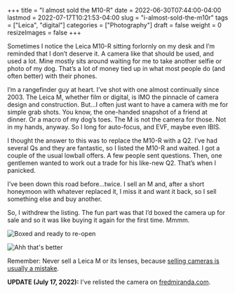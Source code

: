 +++
title = "I almost sold the M10-R"
date = 2022-06-30T07:44:00-04:00
lastmod = 2022-07-17T10:21:53-04:00
slug = "i-almost-sold-the-m10r"
tags = ["Leica", "digital"]
categories = ["Photography"]
draft = false
weight = 0
resizeImages = false
+++

Sometimes I notice the Leica M10-R sitting forlornly on my desk and I’m reminded that I don’t deserve it. A camera like that should be used, and used a lot. Mine mostly sits around waiting for me to take another selfie or photo of my dog. That’s a lot of money tied up in what most people do (and often better) with their phones.

I’m a rangefinder guy at heart. I’ve shot with one almost continually since 2003. The Leica M, whether film or digital, is IMO the pinnacle of camera design and construction. But…I often just want to have a camera with me for simple grab shots. You know, the one-handed snapshot of a friend at dinner. Or a macro of my dog’s toes. The M is not the camera for those. Not in my hands, anyway. So I long for auto-focus, and EVF, maybe even IBIS.

I thought the answer to this was to replace the M10-R with a Q2. I’ve had several Qs and they are fantastic, so I listed the M10-R and waited. I got a couple of the usual lowball offers. A few people sent questions. Then, one gentlemen wanted to work out a trade for his like-new Q2. That’s when I panicked.

I’ve been down this road before…twice. I sell an M and, after a short honeymoon with whatever replaced it, I miss it and want it back, so I sell something else and buy another.

So, I withdrew the listing. The fun part was that I’d boxed the camera up for sale and so it was like buying it again for the first time. Mmmm.

![ Boxed and ready to re-open](/img/2022/20220630-box.jpg " Boxed and ready to re-open")

![ Ahh that's better](/img/2022/20220630-m10r.jpg " Ahh that's better")

Remember: Never sell a Leica M or its lenses, because [selling cameras is usually a mistake](/posts/2021/selling-cameras-is-usually-a-mistake/).

**UPDATE (July 17, 2022):** I've relisted the camera on [fredmiranda.com](https://www.fredmiranda.com/forum/topic/1764823/0?keyword=Leica#15991578).

[//]: # "Exported with love from a post written in Org mode"
[//]: # "- https://github.com/kaushalmodi/ox-hugo"
